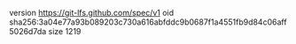 version https://git-lfs.github.com/spec/v1
oid sha256:3a04e77a93b089203c730a616abfddc9b0687f1a4551fb9d84c06aff5026d7da
size 1219
